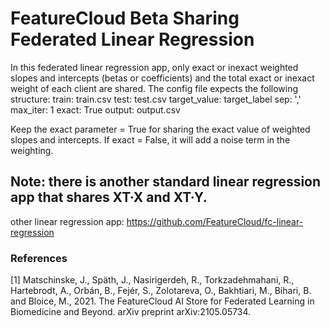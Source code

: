# FeatureCloud Beta Sharing Federated Linear Regression
In this federated linear regression app, only exact or inexact weighted slopes and intercepts (betas or coefficients) and the total exact or inexact weight of each client are shared. 
The config file expects the following structure: 
train: train.csv
test: test.csv
target_value: target_label
sep: ','
max_iter: 1
exact: True
output: output.csv

Keep the exact parameter = True for sharing the exact value of weighted slopes and intercepts. If exact = False, it will add a noise term in the weighting.   


## Note: there is another standard linear regression app that shares XT·X and XT·Y. 
other linear regression app: https://github.com/FeatureCloud/fc-linear-regression

### References
<a id="1">[1]</a> 
Matschinske, J., Späth, J., Nasirigerdeh, R., Torkzadehmahani, R., Hartebrodt, A., Orbán, B., Fejér, S., Zolotareva,
O., Bakhtiari, M., Bihari, B. and Bloice, M., 2021.
The FeatureCloud AI Store for Federated Learning in Biomedicine and Beyond. arXiv preprint arXiv:2105.05734.
